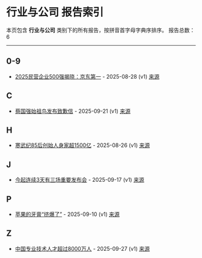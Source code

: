 # 行业与公司 报告索引

本页包含 **行业与公司** 类别下的所有报告，按拼音首字母字典序排序。
报告总数：6

---

## 0-9

- [2025民营企业500强揭晓：京东第一](2025min-ying-qi-ye-500qiang-jie-xiao-jing-dong-di-yi-2025-08-28--v1.md) - 2025-08-28 (v1) [来源](https://www.baidu.com/s?wd=2025%E6%B0%91%E8%90%A5%E4%BC%81%E4%B8%9A500%E5%BC%BA%E6%8F%AD%E6%99%93%EF%BC%9A%E4%BA%AC%E4%B8%9C%E7%AC%AC%E4%B8%80&sa=fyb_news&rsv_dl=fyb_news)

## C

- [蔡国强始祖鸟发布致歉信](cai-guo-qiang-shi-zu-niao-fa-bu-zhi-qian-xin-2025-09-21--v1.md) - 2025-09-21 (v1) [来源](https://www.baidu.com/s?wd=%E8%94%A1%E5%9B%BD%E5%BC%BA%E5%A7%8B%E7%A5%96%E9%B8%9F%E5%8F%91%E5%B8%83%E8%87%B4%E6%AD%89%E4%BF%A1&sa=fyb_news&rsv_dl=fyb_news)

## H

- [寒武纪85后创始人身家超1500亿](han-wu-ji-85hou-chuang-shi-ren-shen-jia-chao-1500yi-2025-08-26--v1.md) - 2025-08-26 (v1) [来源](https://www.baidu.com/s?wd=%E5%AF%92%E6%AD%A6%E7%BA%AA85%E5%90%8E%E5%88%9B%E5%A7%8B%E4%BA%BA%E8%BA%AB%E5%AE%B6%E8%B6%851500%E4%BA%BF&sa=fyb_news&rsv_dl=fyb_news)

## J

- [今起连续3天有三场重要发布会](jin-qi-lian-xu-3tian-you-san-chang-zhong-yao-fa-bu-hui-2025-09-17--v1.md) - 2025-09-17 (v1) [来源](https://www.baidu.com/s?wd=%E4%BB%8A%E8%B5%B7%E8%BF%9E%E7%BB%AD3%E5%A4%A9%E6%9C%89%E4%B8%89%E5%9C%BA%E9%87%8D%E8%A6%81%E5%8F%91%E5%B8%83%E4%BC%9A&sa=fyb_news&rsv_dl=fyb_news)

## P

- [苹果的牙膏“挤爆了”](ping-guo-de-ya-gao-ji-bao-liao-2025-09-10--v1.md) - 2025-09-10 (v1) [来源](https://www.baidu.com/s?wd=%E8%8B%B9%E6%9E%9C%E7%9A%84%E7%89%99%E8%86%8F%E2%80%9C%E6%8C%A4%E7%88%86%E4%BA%86%E2%88%9D&sa=fyb_news&rsv_dl=fyb_news)

## Z

- [中国专业技术人才超过8000万人](zhong-guo-zhuan-ye-ji-zhu-ren-cai-chao-guo-8000mo-ren-2025-09-27--v1.md) - 2025-09-27 (v1) [来源](https://www.baidu.com/s?wd=%E4%B8%AD%E5%9B%BD%E4%B8%93%E4%B8%9A%E6%8A%80%E6%9C%AF%E4%BA%BA%E6%89%8D%E8%B6%85%E8%BF%878000%E4%B8%87%E4%BA%BA&sa=fyb_news&rsv_dl=fyb_news)
